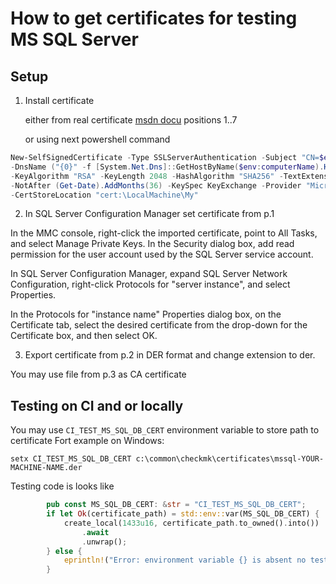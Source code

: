 # How to get certificates for testing MS SQL Server

## Setup

1. Install certificate

    either from real certificate
[msdn docu](https://learn.microsoft.com/en-us/sql/database-engine/configure-windows/configure-sql-server-encryption?view=sql-server-ver16#computers-with-sql-server-configuration-manager-for-sql-server-2017-and-earlier) positions 1..7

    or using next powershell command
```powershell
New-SelfSignedCertificate -Type SSLServerAuthentication -Subject "CN=$env:COMPUTERNAME" `
-DnsName ("{0}" -f [System.Net.Dns]::GetHostByName($env:computerName).HostName),'localhost' `
-KeyAlgorithm "RSA" -KeyLength 2048 -HashAlgorithm "SHA256" -TextExtension "2.5.29.37={text}1.3.6.1.5.5.7.3.1" `
-NotAfter (Get-Date).AddMonths(36) -KeySpec KeyExchange -Provider "Microsoft RSA SChannel Cryptographic Provider" `
-CertStoreLocation "cert:\LocalMachine\My"
```

2. In SQL Server Configuration Manager set certificate from p.1

In the MMC console, right-click the imported certificate, point to All Tasks, and select Manage Private Keys. In the Security dialog box, add read permission for the user account used by the SQL Server service account.

In SQL Server Configuration Manager, expand SQL Server Network Configuration, right-click Protocols for "server instance", and select Properties.

In the Protocols for "instance name" Properties dialog box, on the Certificate tab, select the desired certificate from the drop-down for the Certificate box, and then select OK.

3. Export certificate from p.2 in DER format and change extension to der.

You may use file from p.3 as CA certificate

## Testing on CI and or locally

You may use `CI_TEST_MS_SQL_DB_CERT` environment variable to store path to certificate
Fort example on Windows:
```batch
setx CI_TEST_MS_SQL_DB_CERT c:\common\checkmk\certificates\mssql-YOUR-MACHINE-NAME.der
```
Testing code is looks like
```rust 
        pub const MS_SQL_DB_CERT: &str = "CI_TEST_MS_SQL_DB_CERT";
        if let Ok(certificate_path) = std::env::var(MS_SQL_DB_CERT) {
            create_local(1433u16, certificate_path.to_owned().into())
                .await
                .unwrap();
        } else {
            eprintln!("Error: environment variable {} is absent no testing", MS_SQL_DB_CERT);
        }
```
